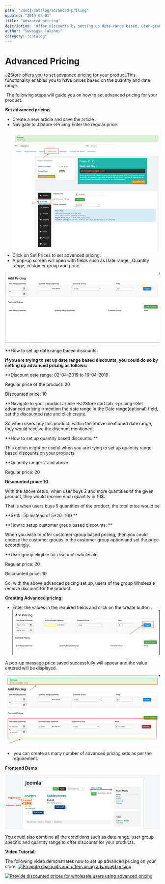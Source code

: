 ```yaml
---
path: "/docs/catalog/advanced-pricing"
updated: "2019-07-01"
title: "Advanced pricing"
description: "Offer discounts by setting up date-range based, user-group based, quantity-range based tiered pricing at your products level."
author: "Sowbagya lakshmi"
category: "catalog"
---
```

# Advanced Pricing
J2Store offers you to set advanced pricing for your product.This functionality enables you to have prices based on the quantity and date range.

 The following steps will guide you on how to set advanced pricing for your product.

**Set advanced pricing**

- Create a new article and save the article .
- Navigate to J2store->Pricing.Enter the regular price.
![Pricing tab](../../images/catalog/advanced-pricing/adv-pricing-pricing-tab.png)
- Click on Set Prices to set advanced pricing.
- A pop-up screen will open with fields such as Date range , Quantity range, customer group and price.

![set pricing](../../images/catalog/advanced-pricing/adv-pricing-set-pricing.png)

**How to set up date range based discounts:

**If you are trying to set up date range based discounts, you could do so by setting up advanced pricing as follows:**

**Discount date range: 02-04-2019 to 16-04-2019 

Regular price of the product: 20

Discounted price: 10

**Navigate to your product article ->J2Store cart tab ->pricing->Set advanced pricing->mention the date range in the Date range(optional) field, set the discounted rate and click create.

So when users buy this product, within the above mentioned date range, they would receive the discount mentioned. 

**How to set up quantity based discounts: **

This option might be useful when you are trying to set up quantity range based discounts on your products.

**Quantity range: 2 and above

Regular price: 20

**Discounted price: 10**

With the above setup, when user buys 2 and more quantities of the given product, they would receive each quantity in 10$.

That is when users buys 5 quantities of the product, the total price would be

**5\*10=50 instead of 5\*20=100 **

**How to setup customer group based discounts: **

When you wish to offer customer-group based pricing, then you could choose the customer groups in the customer group option and set the price accordingly.

**User group eligible for discount: wholesale

Regular price: 20

Discounted price: 10

So, with the above advanced pricing set up, users of the group Wholesale receive discount for the product.

**Creating Advanced pricing:**

- Enter the values in the required fields and click on the create button .
![Creating a tiered pricing](../../images/catalog/advanced-pricing/adv-pricing-create-new.png)

A pop-up message price saved successfully will appear and the value entered will be displayed.

![success message](../../images/catalog/advanced-pricing/adv-pricing-success.png)

-  you can create as many number of advanced pricing sets as per the requirement.

**Frontend Demo**

![Frontend view](../../images/catalog/advanced-pricing/adv-pricing-frontend.png)



You could also combine all the conditions such as date range, user group specific and quantity range to offer discounts for your products.

**Video Tutorial:**

The following video demonstrates how to set up advanced pricing on your store:
[![Promote discounts and offers using advanced pricing](https://img.youtube.com/vi/51J1UkeRu3Y/0.jpg)](https://youtu.be/t8HkDj-m1kA "Promote discounts and offers using advanced pricing")


[![Provide discounted prices for wholesale users using advanced pricing](https://img.youtube.com/vi/51J1UkeRu3Y/0.jpg)](https://youtu.be/ORMEaNKET8o "Provide discounted prices for wholesale users using advanced pricing")
